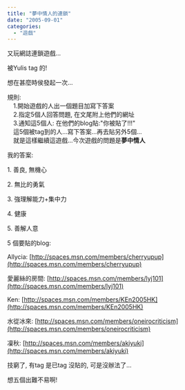 ```yaml
---
title: "夢中情人的連鎖"
date: "2005-09-01"
categories: 
  - "遊戲"
---
```


又玩網誌連鎖遊戲...

被Yulis tag 的!

想在甚麼時侯發起一次...

規則:  
　1.開始遊戲的人出一個題目加寫下答案  
　2.指定5個人回答問題, 在文尾附上他們的網址  
　3.通知這5個人: 在他們的blog貼:"你被貼了!!!"  
　這5個被tag到的人...寫下答案...再去貼另外5個...  
　就是這樣繼續這遊戲...今次遊戲的問題是**夢中情人**

我的答案:

1\. 善良, 無機心

2\. 無比的勇氣

3\. 強理解能力+集中力

4\. 健康

5\. 善解人意

5 個要貼的blog:

Allycia: [http://spaces.msn.com/members/cherryupup](http://spaces.msn.com/members/cherryupup)

愛麗絲的房間: [http://spaces.msn.com/members/lyj101](http://spaces.msn.com/members/lyj101)

Ken: [http://spaces.msn.com/members/KEn2005HK](http://spaces.msn.com/members/KEn2005HK)

水從冰來: [http://spaces.msn.com/members/oneirocriticism](http://spaces.msn.com/members/oneirocriticism)

凜秋: [http://spaces.msn.com/members/akiyuki](http://spaces.msn.com/members/akiyuki)

技窮了, 有tag 是已tag 沒貼的, 可是沒辦法了...

想五個出難不易啊!
